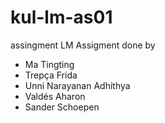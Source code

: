 # kul-lm-as01
assingment LM 
Assigment done by
  * Ma Tingting
  * Trepça Frida
  * Unni Narayanan Adhithya
  * Valdés Aharon
  * Sander Schoepen
